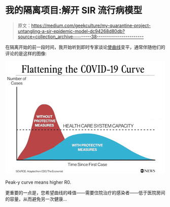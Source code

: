 # 我的隔离项目:解开 SIR 流行病模型

> 原文：<https://medium.com/geekculture/my-quarantine-project-untangling-a-sir-epidemic-model-dc94268d80db?source=collection_archive---------38----------------------->

在隔离开始的前一段时间，我开始听到即时专家谈论[使曲线](https://abcnews.go.com/Health/flattening-coronavirus-curve-happening/story?id=70119118)变平，通常伴随他们的评论的是这样的图像:

![](img/8a66558fa293333091872a029d1c564a.png)

Peak-y curve means higher R0.

更重要的一点是，您希望曲线的峰值——需要住院治疗的感染者——低于医院房间的容量，从而避免另一次健康…